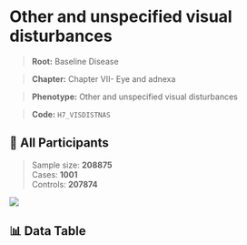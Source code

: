 # Other and unspecified visual disturbances

> **Root:** Baseline Disease  

> **Chapter:** Chapter VII- Eye and adnexa  

> **Phenotype:** Other and unspecified visual disturbances  

> **Code:** `H7_VISDISTNAS`

## 🧪 All Participants  
> Sample size: **208875**  
> Cases: **1001**  
> Controls: **207874**
<img src="/Sensitive/Figures/ALL/Incidence/H7_VISDISTNAS.png"/>

## 📊 Data Table
<CsvTableMRF src="/Sensitive/Data/ALL/Incidence/COX_H7_VISDISTNAS.csv"/>

